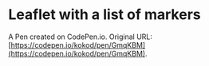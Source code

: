 # Leaflet with a list of markers

A Pen created on CodePen.io. Original URL: [https://codepen.io/kokod/pen/GmqKBM](https://codepen.io/kokod/pen/GmqKBM).


